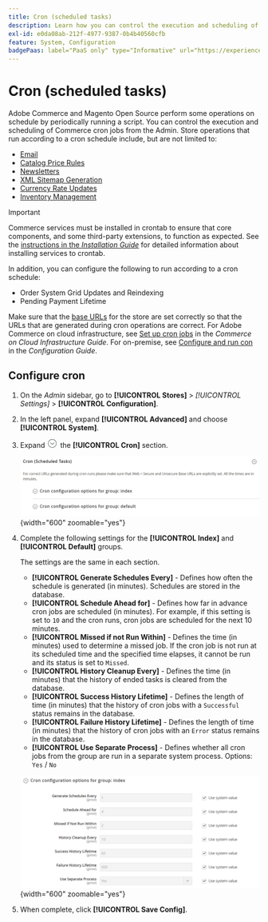 ```yaml
---
title: Cron (scheduled tasks)
description: Learn how you can control the execution and scheduling of Commerce cron jobs from the Admin.
exl-id: e0da08ab-212f-4977-9387-0b4b40560cfb
feature: System, Configuration
badgePaas: label="PaaS only" type="Informative" url="https://experienceleague.adobe.com/en/docs/commerce/user-guides/product-solutions" tooltip="Applies to Adobe Commerce on Cloud projects (Adobe-managed PaaS infrastructure) and on-premises projects only."
---
```

# Cron (scheduled tasks)

Adobe Commerce and Magento Open Source perform some operations on schedule by periodically running a script. You can control the execution and scheduling of Commerce cron jobs from the Admin. Store operations that run according to a cron schedule include, but are not limited to:

- [Email](email-communications.md)
- [Catalog Price Rules](../merchandising-promotions/price-rules-catalog.md)
- [Newsletters](../merchandising-promotions/newsletters.md)
- [XML Sitemap Generation](../merchandising-promotions/sitemap-xml.md)
- [Currency Rate Updates](../stores-purchase/currency-update.md)
- [Inventory Management](../inventory-management/introduction.md)

>[!IMPORTANT]
>
>Commerce services must be installed in crontab to ensure that core components, and some third-party extensions, to function as expected. See the [instructions in the _Installation Guide_](https://experienceleague.adobe.com/docs/commerce-operations/installation-guide/next-steps/configuration.html) for detailed information about installing services to crontab.

In addition, you can configure the following to run according to a cron schedule:

- Order System Grid Updates and Reindexing
- Pending Payment Lifetime

Make sure that the [base URLs](../stores-purchase/store-urls.md) for the store are set correctly so that the URLs that are generated during cron operations are correct. For Adobe Commerce on cloud infrastructure, see [Set up cron jobs](https://experienceleague.adobe.com/docs/commerce-cloud-service/user-guide/configure/app/properties/crons-property.html) in the _Commerce on Cloud Infrastructure Guide_. For on-premise, see [Configure and run con](https://experienceleague.adobe.com/docs/commerce-operations/configuration-guide/cli/configure-cron-jobs.html) in the _Configuration Guide_.

## Configure cron

1. On the _Admin_ sidebar, go to **[!UICONTROL Stores]** > _[!UICONTROL Settings]_ > **[!UICONTROL Configuration]**.

1. In the left panel, expand **[!UICONTROL Advanced]** and choose **[!UICONTROL System]**.

1. Expand ![Expansion selector](../assets/icon-display-expand.png) the **[!UICONTROL Cron]** section.

   ![Advanced configuration - cron tasks](../configuration-reference/advanced/assets/system-cron.png){width="600" zoomable="yes"}

1. Complete the following settings for the **[!UICONTROL Index]** and **[!UICONTROL Default]** groups.

   The settings are the same in each section.

   - **[!UICONTROL Generate Schedules Every]** - Defines how often the schedule is generated (in minutes). Schedules are stored in the database.
   - **[!UICONTROL Schedule Ahead for]** - Defines how far in advance cron jobs are scheduled (in minutes). For example, if this setting is set to `10` and the cron runs, cron jobs are scheduled for the next 10 minutes.
   - **[!UICONTROL Missed if not Run Within]** - Defines the time (in minutes) used to determine a missed job. If the cron job is not run at its scheduled time and the specified time elapses, it cannot be run and its status is set to `Missed`.
   - **[!UICONTROL History Cleanup Every]** - Defines the time (in minutes) that the history of ended tasks is cleared from the database.
   - **[!UICONTROL Success History Lifetime]** - Defines the length of time (in minutes) that the history of cron jobs with a `Successful` status remains in the database.
   - **[!UICONTROL Failure History Lifetime]** - Defines the length of time (in minutes) that the history of cron jobs with an `Error` status remains in the database.
   - **[!UICONTROL Use Separate Process]** - Defines whether all cron jobs from the group are run in a separate system process. Options: `Yes` / `No`

   ![Advanced configuration - cron group index](../configuration-reference/advanced/assets/system-cron-group-index.png){width="600" zoomable="yes"}

1. When complete, click **[!UICONTROL Save Config]**.
